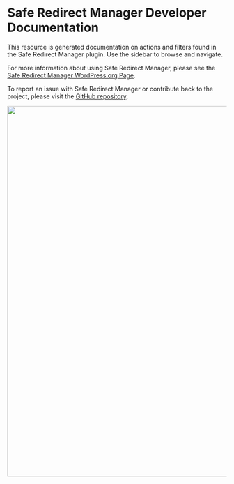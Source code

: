 # Safe Redirect Manager Developer Documentation

This resource is generated documentation on actions and filters found in the Safe Redirect Manager plugin. Use the sidebar to browse and navigate.

For more information about using Safe Redirect Manager, please see the [Safe Redirect Manager WordPress.org Page](https://wordpress.org/plugins/safe-redirect-manager/).

To report an issue with Safe Redirect Manager or contribute back to the project, please visit the [GitHub repository](https://github.com/10up/safe-redirect-manager/).

<a href="http://10up.com/contact/" class="banner"><img src="https://10updotcom-wpengine.s3.amazonaws.com/uploads/2016/10/10up-Github-Banner.png" width="850"></a>

